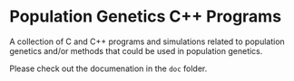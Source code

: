 # Population Genetics C++ Programs

A collection of C and C++ programs and simulations related to
population genetics and/or methods that could be used in population
genetics.

Please check out the documenation in the `doc` folder.
